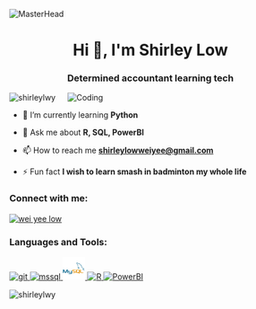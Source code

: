 ![MasterHead](https://www.alternatives.ie/rails/active_storage/representations/eyJfcmFpbHMiOnsibWVzc2FnZSI6IkJBaHBBd3hPR1E9PSIsImV4cCI6bnVsbCwicHVyIjoiYmxvYl9pZCJ9fQ==--101a3bc0c42c62334dd8b665700c823ddc8ab977/eyJfcmFpbHMiOnsibWVzc2FnZSI6IkJBaDdCam9MY21WemFYcGxTU0lPTWpBd01IZzJNREErQmpvR1JWUT0iLCJleHAiOm51bGwsInB1ciI6InZhcmlhdGlvbiJ9fQ==--90f28495d760ed1ad98beb2536ceee5a22f1c714/data_analytics_too_much_data.jpg)
<h1 align="center">Hi 👋, I'm Shirley Low</h1>
<h3 align="center">Determined accountant learning tech</h3>
<img align="right" alt="Coding" width="400" src="https://i.pinimg.com/originals/f0/f0/d9/f0f0d932d6e39c7af5aa305cbd8da735.gif">

<p align="left"> <img src="https://komarev.com/ghpvc/?username=shirleylwy&label=Profile%20views&color=0e75b6&style=flat" alt="shirleylwy" /> </p>

- 🌱 I’m currently learning **Python**

- 💬 Ask me about **R, SQL, PowerBI**

- 📫 How to reach me **shirleylowweiyee@gmail.com**

- ⚡ Fun fact **I wish to learn smash in badminton my whole life**

<h3 align="left">Connect with me:</h3>
<p align="left">
<a href="https://linkedin.com/in/wei yee low" target="blank"><img align="center" src="https://raw.githubusercontent.com/rahuldkjain/github-profile-readme-generator/master/src/images/icons/Social/linked-in-alt.svg" alt="wei yee low" height="30" width="40" /></a>
</p>

<h3 align="left">Languages and Tools:</h3>
<p align="left"> <a href="https://git-scm.com/" target="_blank" rel="noreferrer"> <img src="https://www.vectorlogo.zone/logos/git-scm/git-scm-icon.svg" alt="git" width="40" height="40"/> </a> <a href="https://www.microsoft.com/en-us/sql-server" target="_blank" rel="noreferrer"> <img src="https://www.svgrepo.com/show/303229/microsoft-sql-server-logo.svg" alt="mssql" width="40" height="40"/> </a> <a href="https://www.mysql.com/" target="_blank" rel="noreferrer"> <img src="https://raw.githubusercontent.com/devicons/devicon/master/icons/mysql/mysql-original-wordmark.svg" alt="mysql" width="40" height="40"/> </a> <a href="https://www.r-project.org/about.html" target="_blank" rel="noreferrer"> <img src="https://encrypted-tbn0.gstatic.com/images?q=tbn:ANd9GcR7sBSNTylCMGd-KvucV3Mw8IwjEFOJg2-2gRz3TH9poQ&s" alt="R" width="40" height="40"/> </a> <a href="https://powerbi.microsoft.com/en-au/" target="_blank" rel="noreferrer"> <img src="https://encrypted-tbn0.gstatic.com/images?q=tbn:ANd9GcRlF-5Ix1Am-9_yZvz3AZ_v8jp8PKSne0148A&usqp=CAU" alt="PowerBI" width="40" height="40"/> </a> </p>

<p><img align="center" src="https://github-readme-stats.vercel.app/api/top-langs?username=shirleylwy&show_icons=true&locale=en&layout=compact" alt="shirleylwy" /></p>
